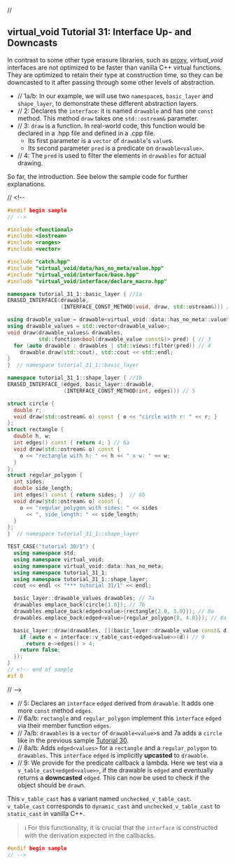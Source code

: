 ﻿// <!--
#if 0
// -->

<a name="t1"></a>
## virtual_void Tutorial 31: Interface Up- and Downcasts

In contrast to some other type erasure libraries, such as [proxy](https://github.com/microsoft/proxy), *virtual_void* interfaces are not optimized to be faster than vanilla C++ virtual functions. They are optimized to retain their type at construction time, so they can be downcasted to it after passing through some other levels of abstraction.

- // 1a/b: In our example, we will use two `namespace`s, `basic_layer` and `shape_layer`, to demonstrate these different abstraction layers.
- // 2: Declares the `interface`: it is named `drawable` and has one `const` method. This method `draw` takes one `std::ostream&` parameter.
- // 3: `draw` is a function. In real-world code, this function would be declared in a .hpp file and defined in a .cpp file.
    - Its first parameter is a `vector` of `drawable`'s `value`s.
    - Its second parameter `pred` is a predicate on `drawable<value>`.
- // 4: The `pred` is used to filter the elements in `drawables` for actual drawing.

So far, the introduction. See below the sample code for further explanations.

// <!--
```cpp
#endif begin sample
// -->

#include <functional>
#include <iostream>
#include <ranges>
#include <vector>

#include "catch.hpp"
#include "virtual_void/data/has_no_meta/value.hpp"
#include "virtual_void/interface/base.hpp"
#include "virtual_void/interface/declare_macro.hpp"

namespace tutorial_31_1::basic_layer { //1a
ERASED_INTERFACE(drawable,
                 (INTERFACE_CONST_METHOD(void, draw, std::ostream&))) // 2

using drawable_value = drawable<virtual_void::data::has_no_meta::value>;
using drawable_values = std::vector<drawable_value>;
void draw(drawable_values& drawables,
          std::function<bool(drawable_value const&)> pred) { // 3
  for (auto drawable : drawables | std::views::filter(pred)) // 4
    drawable.draw(std::cout), std::cout << std::endl;
}
}  // namespace tutorial_31_1::basic_layer

namespace tutorial_31_1::shape_layer { //1b
ERASED_INTERFACE_(edged, basic_layer::drawable,
                  (INTERFACE_CONST_METHOD(int, edges))) // 5

struct circle {
  double r;
  void draw(std::ostream& o) const { o << "circle with r: " << r; }
};
struct rectangle {
  double h, w;
  int edges() const { return 4; } // 6a
  void draw(std::ostream& o) const {
    o << "rectangle with h: " << h << " x w: " << w;
  }
};
struct regular_polygon {
  int sides;
  double side_length;
  int edges() const { return sides; }  // 6b
  void draw(std::ostream& o) const {
    o << "regular_polygon with sides: " << sides
      << ", side_length: " << side_length;
  }
};
}  // namespace tutorial_31_1::shape_layer

TEST_CASE("tutorial 30/1") {
  using namespace std;
  using namespace virtual_void;
  using namespace virtual_void::data::has_no_meta;
  using namespace tutorial_31_1;
  using namespace tutorial_31_1::shape_layer;
  cout << endl << "*** tutorial 31/1" << endl;

  basic_layer::drawable_values drawables; // 7a
  drawables.emplace_back(circle{1.0}); // 7b                           
  drawables.emplace_back(edged<value>{rectangle{2.0, 3.0}}); // 8a     
  drawables.emplace_back(edged<value>{regular_polygon{8, 4.0}}); // 8a

  basic_layer::draw(drawables, [](basic_layer::drawable_value const& d) {
    if (auto e = interface::v_table_cast<edged<value>>(d)) // 9
      return e->edges() > 4;
    return false;
  });
}
// <!-- end of sample
#if 0 
```
// -->
- // 5: Declares an `interface` `edged` derived from `drawable`. It adds one more `const` method `edges`.
- // 6a/b: `rectangle` and `regular_polygon` implement this `interface` `edged` via their member function `edges`.
- // 7a/b: `drawables` is a `vector` of `drawable<value>`s and 7a adds a `circle` like in the previous sample [Tutorial 30](tutorial_30).
- // 8a/b: Adds `edged<values>` for a `rectangle` and a `regular_polygon` to `drawables`. This `interface` `edged` is implicitly **upcasted** to `drawable`.
- // 9: We provide for the predicate callback a lambda. Here we test via a `v_table_cast<edged<value>>`, if the drawable is `edged` and eventually returns a **downcasted** `edged`. This can now be used to check if the object should be `draw`n.

This `v_table_cast` has a variant named `unchecked_v_table_cast`. `v_table_cast` corresponds to `dynamic_cast` and `unchecked_v_table_cast` to `static_cast` in vanilla C++.

> ℹ️ 
> For this functionality, it is crucial that the `interface` is constructed with the derivation expected in the callbacks.


```cpp
#endif begin sample
// -->

